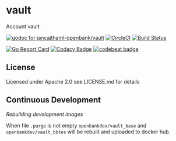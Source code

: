# vault

Account vault

[![godoc for jancajthaml-openbank/vault](https://godoc.org/github.com/nathany/looper?status.svg)](https://godoc.org/github.com/jancajthaml-openbank/vault) [![CircleCI](https://circleci.com/gh/jancajthaml-openbank/vault/tree/master.svg?style=shield)](https://circleci.com/gh/jancajthaml-openbank/vault/tree/master) [![Build Status](https://travis-ci.org/jancajthaml-openbank/vault.svg?branch=master)](https://travis-ci.org/jancajthaml-openbank/vault)

[![Go Report Card](https://goreportcard.com/badge/github.com/jancajthaml-openbank/vault)](https://goreportcard.com/report/github.com/jancajthaml-openbank/vault) [![Codacy Badge](https://api.codacy.com/project/badge/Grade/a7937e961c7d453288ef469a1ecdac7a)](https://www.codacy.com/app/jancajthaml-openbank/vault?utm_source=github.com&amp;utm_medium=referral&amp;utm_content=jancajthaml-openbank/vault&amp;utm_campaign=Badge_Grade) [![codebeat badge](https://codebeat.co/badges/01fcc4c7-cb8a-4964-94e9-03b4b65500dc)](https://codebeat.co/projects/github-com-jancajthaml-openbank-vault-master)

## License

Licensed under Apache 2.0 see LICENSE.md for details

## Continuous Development

*Rebuilding development images*

When file `.purge` is not empty `openbankdev/vault_base` and `openbankdev/vault_bbtes`
will be rebuilt and uploaded to docker hub.
